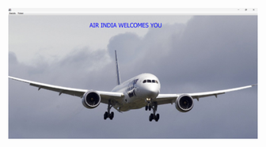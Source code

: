 ![App Screenshot](https://github.com/pratham13103/airlinemanagementsystem/blob/master/src/airlinemanagementsystem/icons/landing_page.png)
